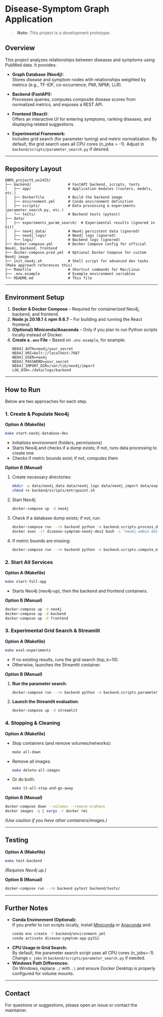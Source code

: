 
# Disease-Symptom Graph Application

> **Note:** This project is a development prototype.

## Overview

This project analyzes relationships between diseases and symptoms using PubMed data. It provides:

- **Graph Database (Neo4j):**  
  Stores disease and symptom nodes with relationships weighted by metrics (e.g., TF-IDF, co-occurrence, PMI, NPMI, LLR).

- **Backend (FastAPI):**  
  Processes queries, computes composite disease scores from normalized metrics, and exposes a REST API.

- **Frontend (React):**  
  Offers an interactive UI for entering symptoms, ranking diseases, and displaying related suggestions.

- **Experimental Framework:**  
  Includes grid search (for parameter tuning) and metric normalization. By default, the grid search uses all CPU cores (n_jobs = -1). Adjust in `backend/scripts/parameter_search.py` if desired.

---

## Repository Layout

```plaintext
DBMS_project5_ws2425/
├── backend/                 # FastAPI backend, scripts, tests
│   ├── app/                 # Application modules (routers, models, etc.)
│   ├── Dockerfile           # Build the backend image
│   ├── environment.yml      # Conda environment definition
│   ├── scripts/             # Data processing & experiments (parameter_search.py, etc.)
│   └── tests/               # Backend tests (pytest)
├── data/
│   ├── experiments_param_search/  # Experimental results (ignored in Git)
│   ├── neo4j_data/          # Neo4j persistent data (ignored)
│   ├── neo4j_logs/          # Neo4j logs (ignored)
│   └── logs/                # Backend logs (ignored)
├── docker-compose.yml       # Docker Compose config for official Neo4j, backend, frontend
├── docker-compose.prod.yml  # Optional Docker Compose for custom Neo4j image
├── init_neo4j.sh            # Shell script for advanced dev tasks (Make approach references this)
├── Makefile                 # Shortcut commands for Mac/Linux
├── .env.example             # Example environment variables
└── README.md                # This file
```

---

## Environment Setup

1. **Docker & Docker Compose** – Required for containerized Neo4j, backend, and frontend.  
2. **Node.js 20.18.1** & **npm 9.6.7** – For building and running the React frontend.  
3. **(Optional) Miniconda/Anaconda** – Only if you plan to run Python scripts locally instead of Docker.  
4. **Create a `.env` File** – Based on `.env.example`, for example:
   ```dotenv
   NEO4J_AUTH=neo4j/your_secret
   NEO4J_URI=bolt://localhost:7687
   NEO4J_USER=neo4j
   NEO4J_PASSWORD=your_secret
   NEO4J_IMPORT_DIR=/var/lib/neo4j/import
   LOG_DIR=./data/logs/backend
   ```

---

## How to Run

Below are two approaches for each step.

### 1. Create & Populate Neo4j

**Option A (Makefile)**  
```bash
make start-neo4j-database-dev
```
- Initializes environment (folders, permissions)  
- Starts Neo4j and checks if a dump exists; if not, runs data processing to create one  
- Checks if metric bounds exist; if not, computes them

**Option B (Manual)**  
1. Create necessary directories:
   ```bash
   mkdir -p data/neo4j_data data/neo4j_logs data/neo4j_import data/experiments_param_search
   chmod +x backend/scripts/entrypoint.sh
   ```
2. Start Neo4j:
   ```bash
   docker-compose up -d neo4j
   ```
3. Check if a database dump exists; if not, run:
   ```bash
   docker-compose run --rm backend python -m backend.scripts.process_data
   docker exec -it disease-symptom-neo4j-dev2 bash -c "neo4j-admin database dump neo4j --to-path=/data/neo4j_dump"
   ```
4. If metric bounds are missing:
   ```bash
   docker-compose run --rm backend python -m backend.scripts.compute_metric_bounds
   ```

### 2. Start All Services

**Option A (Makefile)**  
```bash
make start-full-app
```
- Starts Neo4j (neo4j-up), then the backend and frontend containers.

**Option B (Manual)**  
```bash
docker-compose up -d neo4j
docker-compose up -d backend
docker-compose up -d frontend
```

### 3. Experimental Grid Search & Streamlit

**Option A (Makefile)**  
```bash
make eval-experiments
```
- If no existing results, runs the grid search (top_k=10).  
- Otherwise, launches the Streamlit container.

**Option B (Manual)**  
1. **Run the parameter search**:
   ```bash
   docker-compose run --rm backend python -m backend.scripts.parameter_search --top_k 10
   ```
2. **Launch the Streamlit evaluation**:
   ```bash
   docker-compose up -d streamlit
   ```

### 4. Stopping & Cleaning

**Option A (Makefile)**

- Stop containers (and remove volumes/networks):
  ```bash
  make all-down
  ```
- Remove all images:
  ```bash
  make delete-all-images
  ```
- Or do both:
  ```bash
  make it-all-stop-and-go-away
  ```

**Option B (Manual)**  
```bash
docker-compose down --volumes --remove-orphans
docker images -q | xargs -r docker rmi
```
*(Use caution if you have other containers/images.)*

---

## Testing

**Option A (Makefile)**  
```bash
make test-backend
```
*(Requires Neo4j up.)*

**Option B (Manual)**  
```bash
docker-compose run --rm backend pytest backend/tests/
```

---

## Further Notes

- **Conda Environment (Optional):**  
  If you prefer to run scripts locally, install [Miniconda](https://docs.conda.io/en/latest/miniconda.html) or [Anaconda](https://www.anaconda.com/products/distribution) and:
  ```bash
  conda env create -f backend/environment.yml
  conda activate disease-symptom-app-py312
  ```
- **CPU Usage in Grid Search:**  
  By default, the parameter search script uses all CPU cores (n_jobs=-1). Change `n_jobs` in `backend/scripts/parameter_search.py` if needed.  
- **Windows Path Differences:**  
  On Windows, replace `./` with `.\` and ensure Docker Desktop is properly configured for volume mounts.

---

## Contact

For questions or suggestions, please open an issue or contact the maintainer.
